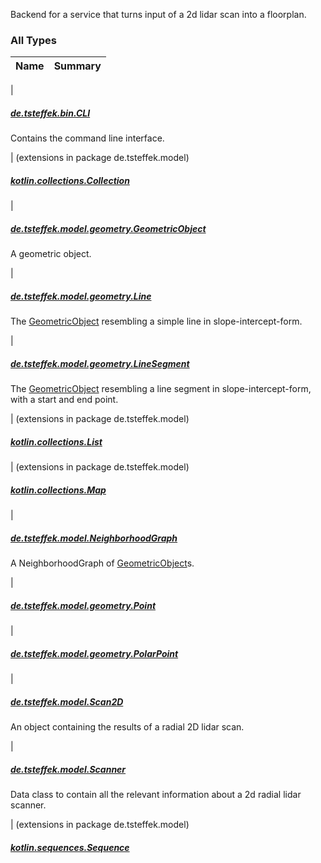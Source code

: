 

Backend for a service that turns input of a 2d lidar scan into a floorplan.

### All Types

| Name | Summary |
|---|---|
|

##### [de.tsteffek.bin.CLI](../de.tsteffek.bin/-c-l-i/index.md)

Contains the command line interface.


| (extensions in package de.tsteffek.model)

##### [kotlin.collections.Collection](../de.tsteffek.model/kotlin.collections.-collection/index.md)


|

##### [de.tsteffek.model.geometry.GeometricObject](../de.tsteffek.model.geometry/-geometric-object/index.md)

A geometric object.


|

##### [de.tsteffek.model.geometry.Line](../de.tsteffek.model.geometry/-line/index.md)

The [GeometricObject](../de.tsteffek.model.geometry/-geometric-object/index.md) resembling a simple line in slope-intercept-form.


|

##### [de.tsteffek.model.geometry.LineSegment](../de.tsteffek.model.geometry/-line-segment/index.md)

The [GeometricObject](../de.tsteffek.model.geometry/-geometric-object/index.md) resembling a line segment in slope-intercept-form,
with a start and end point.


| (extensions in package de.tsteffek.model)

##### [kotlin.collections.List](../de.tsteffek.model/kotlin.collections.-list/index.md)


| (extensions in package de.tsteffek.model)

##### [kotlin.collections.Map](../de.tsteffek.model/kotlin.collections.-map/index.md)


|

##### [de.tsteffek.model.NeighborhoodGraph](../de.tsteffek.model/-neighborhood-graph/index.md)

A NeighborhoodGraph of [GeometricObject](../de.tsteffek.model.geometry/-geometric-object/index.md)s.


|

##### [de.tsteffek.model.geometry.Point](../de.tsteffek.model.geometry/-point/index.md)


|

##### [de.tsteffek.model.geometry.PolarPoint](../de.tsteffek.model.geometry/-polar-point/index.md)


|

##### [de.tsteffek.model.Scan2D](../de.tsteffek.model/-scan2-d/index.md)

An object containing the results of a radial 2D lidar scan.


|

##### [de.tsteffek.model.Scanner](../de.tsteffek.model/-scanner/index.md)

Data class to contain all the relevant information about a 2d radial lidar
scanner.


| (extensions in package de.tsteffek.model)

##### [kotlin.sequences.Sequence](../de.tsteffek.model/kotlin.sequences.-sequence/index.md)


